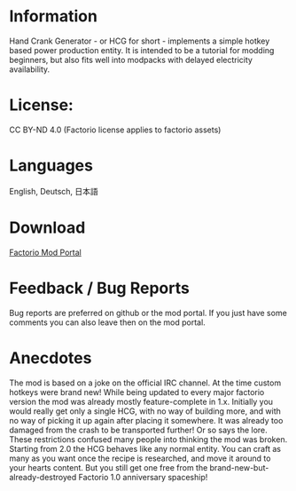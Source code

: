 # Information

Hand Crank Generator - or HCG for short - implements a simple hotkey based
power production entity. It is intended to be a tutorial for modding beginners, 
but also fits well into modpacks with delayed electricity availability.

# License:
  
  CC BY-ND 4.0 (Factorio license applies to factorio assets)  

# Languages

  English, Deutsch, 日本語  

# Download

[Factorio Mod Portal](https://mods.factorio.com/mod/eradicators-hand-crank-generator)  

# Feedback / Bug Reports

Bug reports are preferred on github or the mod portal. If you just have some comments you can also leave then on the mod portal.

# Anecdotes

The mod is based on a joke on the official IRC channel. At the time custom hotkeys were brand new! While being updated to every major factorio version the mod was already mostly feature-complete in 1.x. Initially you would really get only a single HCG, with no way of building more, and with no way of picking it up again after placing it somewhere. It was already too damaged from the crash to be transported further! Or so says the lore. These restrictions confused many people into thinking the mod was broken. Starting from 2.0 the HCG behaves like any normal entity. You can craft as many as you want once the recipe is researched, and move it around to your hearts content. But you still get one free from the brand-new-but-already-destroyed Factorio 1.0 anniversary spaceship!
